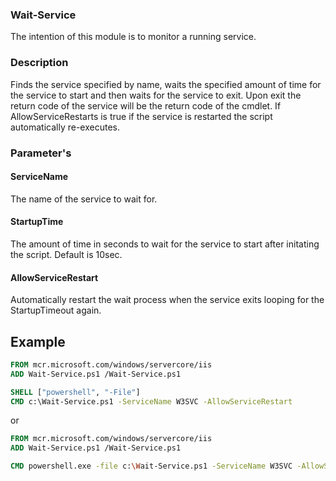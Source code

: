 ### Wait-Service
The intention of this module is to monitor a running service.

### Description
Finds the service specified by name, waits the specified amount of time for the service to start and then waits for the service to exit.
Upon exit the return code of the service will be the return code of the cmdlet.
If AllowServiceRestarts is true if the service is restarted the script automatically re-executes.

### Parameter's
#### ServiceName
The name of the service to wait for.
#### StartupTime
The amount of time in seconds to wait for the service to start after initating the script.  Default is 10sec.
#### AllowServiceRestart
Automatically restart the wait process when the service exits looping for the StartupTimeout again.
## Example
```Dockerfile
FROM mcr.microsoft.com/windows/servercore/iis
ADD Wait-Service.ps1 /Wait-Service.ps1

SHELL ["powershell", "-File"]
CMD c:\Wait-Service.ps1 -ServiceName W3SVC -AllowServiceRestart
```
or
```Dockerfile
FROM mcr.microsoft.com/windows/servercore/iis
ADD Wait-Service.ps1 /Wait-Service.ps1

CMD powershell.exe -file c:\Wait-Service.ps1 -ServiceName W3SVC -AllowServiceRestart
```
